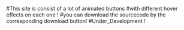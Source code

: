 #This site is consist of a lot of animated buttons
#with different hover effects on each one !
#you can download the sourcecode by the corresponding download button!
#Under_Development !
